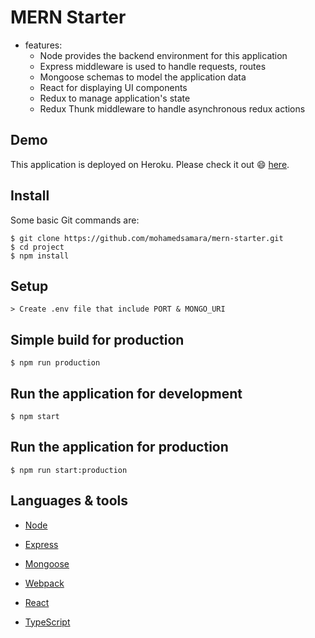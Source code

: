 # MERN Starter

* features:
  * Node provides the backend environment for this application
  * Express middleware is used to handle requests, routes
  * Mongoose schemas to model the application data
  * React for displaying UI components
  * Redux to manage application's state
  * Redux Thunk middleware to handle asynchronous redux actions

## Demo

This application is deployed on Heroku. Please check it out :smile: [here](https://protected-meadow-39132.herokuapp.com/).

## Install

Some basic Git commands are:

```
$ git clone https://github.com/mohamedsamara/mern-starter.git
$ cd project
$ npm install
```

## Setup

```
> Create .env file that include PORT & MONGO_URI
```

## Simple build for production

```
$ npm run production
```

## Run the application for development

```
$ npm start
```

## Run the application for production

```
$ npm run start:production
```

## Languages & tools

- [Node](https://nodejs.org/en/)

- [Express](https://expressjs.com/)

- [Mongoose](https://mongoosejs.com/)

- [Webpack](https://webpack.js.org/)

- [React](https://reactjs.org/)

- [TypeScript](https://www.typescriptlang.org/)
